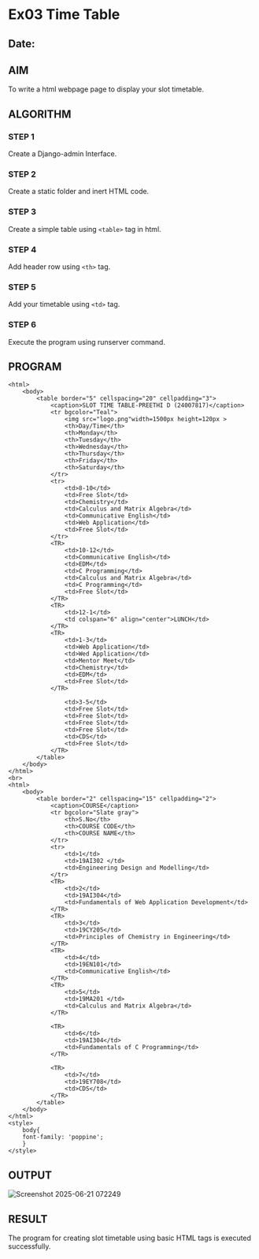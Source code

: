 # Ex03 Time Table
## Date:

## AIM
To write a html webpage page to display your slot timetable.

## ALGORITHM
### STEP 1
Create a Django-admin Interface.

### STEP 2
Create a static folder and inert HTML code.

### STEP 3
Create a simple table using ```<table>``` tag in html.

### STEP 4
Add header row using ```<th>``` tag.

### STEP 5
Add your timetable using ```<td>``` tag.

### STEP 6
Execute the program using runserver command.

## PROGRAM
```
<html>
    <body>
        <table border="5" cellspacing="20" cellpadding="3">
            <caption>SLOT TIME TABLE-PREETHI D (24007817)</caption>
            <tr bgcolor="Teal">
                <img src="logo.png"width=1500px height=120px >
                <th>Day/Time</th>
                <th>Monday</th>
                <th>Tuesday</th>
                <th>Wednesday</th>
                <th>Thursday</th>
                <th>Friday</th>
                <th>Saturday</th>
            </tr>
            <tr>
                <td>8-10</td>
                <td>Free Slot</td>
                <td>Chemistry</td>
                <td>Calculus and Matrix Algebra</td>
                <td>Communicative English</td>
                <td>Web Application</td>
                <td>Free Slot</td>
            </tr>
            <TR>
                <td>10-12</td>
                <td>Communicative English</td>
                <td>EDM</td>
                <td>C Programming</td>
                <td>Calculus and Matrix Algebra</td>
                <td>C Programming</td>
                <td>Free Slot</td>
            </TR>
            <TR>
                <td>12-1</td>
                <td colspan="6" align="center">LUNCH</td>
            </TR>
            <TR>
                <td>1-3</td>
                <td>Web Application</td>
                <td>Wed Application</td>
                <td>Mentor Meet</td>
                <td>Chemistry</td>
                <td>EDM</td>
                <td>Free Slot</td>
            </TR>
            
                <td>3-5</td>
                <td>Free Slot</td>
                <td>Free Slot</td>
                <td>Free Slot</td>
                <td>Free Slot</td>
                <td>CDS</td>
                <td>Free Slot</td>
            </TR>
        </table>
    </body>
</html>
<br>
<html>
    <body>
        <table border="2" cellspacing="15" cellpadding="2">
            <caption>COURSE</caption>
            <tr bgcolor="Slate gray">
                <th>S.No</th>
                <th>COURSE CODE</th>
                <th>COURSE NAME</th>
            </tr>
            <tr>
                <td>1</td>
                <td>19AI302 </td>
                <td>Engineering Design and Modelling</td>
            </tr>
            <TR>
                <td>2</td>
                <td>19AI304</td>
                <td>Fundamentals of Web Application Development</td>
            </TR>
            <TR>
                <td>3</td>
                <td>19CY205</td>
                <td>Principles of Chemistry in Engineering</td>
            </TR>
            <TR>
                <td>4</td>
                <td>19EN101</td>
                <td>Communicative English</td>
            </TR>
            <TR>
                <td>5</td>
                <td>19MA201 </td>
                <td>Calculus and Matrix Algebra</td>
            </TR>
            
            <TR>
                <td>6</td>
                <td>19AI304</td>
                <td>Fundamentals of C Programming</td>
            </TR>

            <TR>
                <td>7</td>
                <td>19EY708</td>
                <td>CDS</td>
            </TR>
        </table>
    </body>
</html>
<style>
    body{
    font-family: 'poppine';
    }
</style>
```
## OUTPUT

![Screenshot 2025-06-21 072249](https://github.com/user-attachments/assets/f51d5ac3-ec2f-40d4-8b06-d3e23fd0d41f)

## RESULT
The program for creating slot timetable using basic HTML tags is executed successfully.
